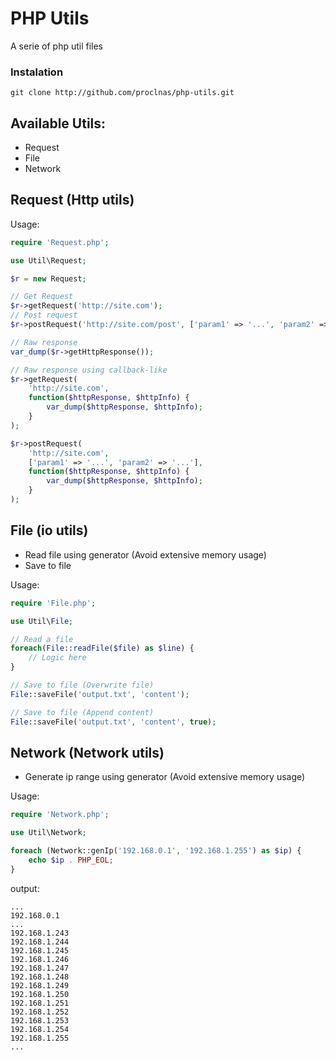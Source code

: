 PHP Utils 
===
A serie of php util files

### Instalation
```
git clone http://github.com/proclnas/php-utils.git
```

## Available Utils:
- Request
- File
- Network

## Request (Http utils)

Usage:

```php
require 'Request.php';

use Util\Request;

$r = new Request;

// Get Request
$r->getRequest('http://site.com');
// Post request
$r->postRequest('http://site.com/post', ['param1' => '...', 'param2' => '....']);

// Raw response
var_dump($r->getHttpResponse());

// Raw response using callback-like
$r->getRequest(
    'http://site.com',
    function($httpResponse, $httpInfo) {
        var_dump($httpResponse, $httpInfo);
    }
);

$r->postRequest(
    'http://site.com',
    ['param1' => '...', 'param2' => '...'],
    function($httpResponse, $httpInfo) {
        var_dump($httpResponse, $httpInfo);
    }
);
```
## File (io utils)

- Read file using generator (Avoid extensive memory usage)
- Save to file

Usage:
```php
require 'File.php';

use Util\File;

// Read a file
foreach(File::readFile($file) as $line) {
    // Logic here
}

// Save to file (Overwrite file)
File::saveFile('output.txt', 'content');

// Save to file (Append content)
File::saveFile('output.txt', 'content', true);

```

## Network (Network utils)

- Generate ip range using generator (Avoid extensive memory usage)

Usage:
```php
require 'Network.php';

use Util\Network;

foreach (Network::genIp('192.168.0.1', '192.168.1.255') as $ip) {
    echo $ip . PHP_EOL;
}
```

output:

```
...
192.168.0.1
...
192.168.1.243
192.168.1.244
192.168.1.245
192.168.1.246
192.168.1.247
192.168.1.248
192.168.1.249
192.168.1.250
192.168.1.251
192.168.1.252
192.168.1.253
192.168.1.254
192.168.1.255
...
```